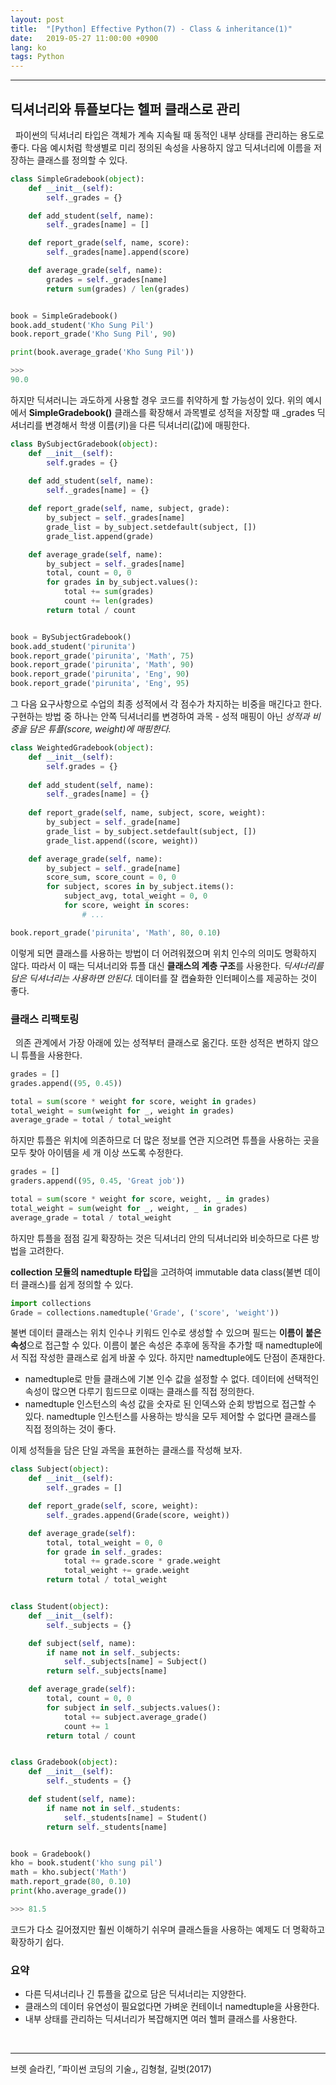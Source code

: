 ```yaml
---
layout: post
title:  "[Python] Effective Python(7) - Class & inheritance(1)"
date:   2019-05-27 11:00:00 +0900
lang: ko
tags: Python
---
```

<hr>

## 딕셔너리와 튜플보다는 헬퍼 클래스로 관리 ##
&nbsp;&nbsp;파이썬의 딕셔너리 타입은 객체가 계속 지속될 때 동적인 내부 상태를 관리하는 용도로 좋다. 다음 예시처럼 학생별로 미리 정의된 속성을 사용하지 않고 딕셔너리에 이름을 저장하는 클래스를 정의할 수 있다.
~~~python
class SimpleGradebook(object):
    def __init__(self):
        self._grades = {}

    def add_student(self, name):
        self._grades[name] = []

    def report_grade(self, name, score):
        self._grades[name].append(score)

    def average_grade(self, name):
        grades = self._grades[name]
        return sum(grades) / len(grades)


book = SimpleGradebook()
book.add_student('Kho Sung Pil')
book.report_grade('Kho Sung Pil', 90)

print(book.average_grade('Kho Sung Pil'))

>>>
90.0
~~~
하지만 딕셔러니는 과도하게 사용할 경우 코드를 취약하게 할 가능성이 있다. 위의 예시에서 **SimpleGradebook()** 클래스를 확장해서 과목별로 성적을 저장할 때 _grades 딕셔너리를 변경해서 학생 이름(키)을 다른 딕셔너리(값)에 매핑한다.

~~~python
class BySubjectGradebook(object):
    def __init__(self):
        self.grades = {}
    
    def add_student(self, name):
        self._grades[name] = {}

    def report_grade(self, name, subject, grade):
        by_subject = self._grades[name]
        grade_list = by_subject.setdefault(subject, [])
        grade_list.append(grade)

    def average_grade(self, name):
        by_subject = self._grades[name]
        total, count = 0, 0
        for grades in by_subject.values():
            total += sum(grades)
            count += len(grades)
        return total / count


book = BySubjectGradebook()
book.add_student('pirunita')
book.report_grade('pirunita', 'Math', 75)
book.report_grade('pirunita', 'Math', 90)
book.report_grade('pirunita', 'Eng', 90)
book.report_grade('pirunita', 'Eng', 95)
~~~
그 다음 요구사항으로 수업의 최종 성적에서 각 점수가 차지하는 비중을 매긴다고 한다. 구현하는 방법 중 하나는 안쪽 딕셔너리를 변경하여 과목 - 성적 매핑이 아닌 *성적과 비중을 담은 튜플(score, weight)에 매핑한다.*

~~~python
class WeightedGradebook(object):
    def __init__(self):
        self.grades = {}
    
    def add_student(self, name):
        self._grades[name] = {}
    
    def report_grade(self, name, subject, score, weight):
        by_subject = self._grade[name]
        grade_list = by_subject.setdefault(subject, [])
        grade_list.append((score, weight))

    def average_grade(self, name):
        by_subject = self._grade[name]
        score_sum, score_count = 0, 0
        for subject, scores in by_subject.items():
            subject_avg, total_weight = 0, 0
            for score, weight in scores:
                # ...

book.report_grade('pirunita', 'Math', 80, 0.10)
~~~
이렇게 되면 클래스를 사용하는 방법이 더 어려워졌으며 위치 인수의 의미도 명확하지 않다. 따라서 이 때는 딕셔너리와 튜플 대신 **클래스의 계층 구조**를 사용한다. *딕셔너리를 담은 딕셔너리는 사용하면 안된다.* 데이터를 잘 캡슐화한 인터페이스를 제공하는 것이 좋다.

### 클래스 리팩토링 ###
&nbsp;&nbsp;의존 관계에서 가장 아래에 있는 성적부터 클래스로 옮긴다. 또한 성적은 변하지 않으니 튜플을 사용한다.
~~~python
grades = []
grades.append((95, 0.45))

total = sum(score * weight for score, weight in grades)
total_weight = sum(weight for _, weight in grades)
average_grade = total / total_weight
~~~
하지만 튜플은 위치에 의존하므로 더 많은 정보를 연관 지으려면 튜플을 사용하는 곳을 모두 찾아 아이템을 세 개 이상 쓰도록 수정한다.
~~~python
grades = []
graders.append((95, 0.45, 'Great job'))

total = sum(score * weight for score, weight, _ in grades)
total_weight = sum(weight for _, weight, _ in grades)
average_grade = total / total_weight
~~~
하지만 튜플을 점점 길게 확장하는 것은 딕셔너리 안의 딕셔너리와 비슷하므로 다른 방법을 고려한다.

**collection 모듈의 namedtuple 타입**을 고려하여 immutable data class(불변 데이터 클래스)를 쉽게 정의할 수 있다.
~~~python
import collections
Grade = collections.namedtuple('Grade', ('score', 'weight'))
~~~
불변 데이터 클래스는 위치 인수나 키워드 인수로 생성할 수 있으며 필드는 **이름이 붙은 속성**으로 접근할 수 있다. 이름이 붙은 속성은 추후에 동작을 추가할 때 namedtuple에서 직접 작성한 클래스로 쉽게 바꿀 수 있다. 하지만 namedtuple에도 단점이 존재한다.
* namedtuple로 만들 클래스에 기본 인수 값을 설정할 수 없다. 데이터에 선택적인 속성이 많으면 다루기 힘드므로 이때는 클래스를 직접 정의한다.
* namedtuple 인스턴스의 속성 값을 숫자로 된 인덱스와 순회 방법으로 접근할 수 있다. namedtuple 인스턴스를 사용하는 방식을 모두 제어할 수 없다면 클래스를 직접 정의하는 것이 좋다.

이제 성적들을 담은 단일 과목을 표현하는 클래스를 작성해 보자.
~~~python
class Subject(object):
    def __init__(self):
        self._grades = []

    def report_grade(self, score, weight):
        self._grades.append(Grade(score, weight))

    def average_grade(self):
        total, total_weight = 0, 0
        for grade in self._grades:
            total += grade.score * grade.weight
            total_weight += grade.weight
        return total / total_weight


class Student(object):
    def __init__(self):
        self._subjects = {}

    def subject(self, name):
        if name not in self._subjects:
            self._subjects[name] = Subject()
        return self._subjects[name]

    def average_grade(self):
        total, count = 0, 0
        for subject in self._subjects.values():
            total += subject.average_grade()
            count += 1
        return total / count


class Gradebook(object):
    def __init__(self):
        self._students = {}

    def student(self, name):
        if name not in self._students:
            self._students[name] = Student()
        return self._students[name]


book = Gradebook()
kho = book.student('kho sung pil')
math = kho.subject('Math')
math.report_grade(80, 0.10)
print(kho.average_grade())

>>> 81.5
~~~
코드가 다소 길어졌지만 훨씬 이해하기 쉬우며 클래스들을 사용하는 예제도 더 명확하고 확장하기 쉽다.

### 요약 ###
* 다른 딕셔너리나 긴 튜플을 값으로 담은 딕셔너리는 지양한다.
* 클래스의 데이터 유연성이 필요없다면 가벼운 컨테이너 namedtuple을 사용한다.
* 내부 상태를 관리하는 딕셔너리가 복잡해지면 여러 헬퍼 클래스를 사용한다.


<br>
<hr>
브렛 슬라킨, ⌜파이썬 코딩의 기술⌟, 김형철, 길벗(2017)